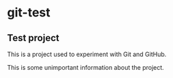 # git-test

## Test project

This is a project used to experiment with Git and GitHub.

This is some unimportant information about the project.
